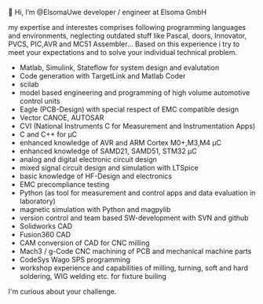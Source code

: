 👋 Hi, I’m @ElsomaUwe
developer / engineer at Elsoma GmbH

my expertise and interestes comprises following programming languages and environments,
neglecting outdated stuff like Pascal, doors, Innovator, PVCS, PIC,AVR and MC51 Assembler...
Based on this experience i try to meet your expectations and to solve your individual
technical problem.
- Matlab, Simulink, Stateflow for system design and evalutation
- Code generation with TargetLink and Matlab Coder
- scilab
- model based engineering and programming of high volume automotive control units
- Eagle (PCB-Design) with special respect of EMC compatible design
- Vector CANOE, AUTOSAR
- CVI (National Instruments C for Measurement and Instrumentation Apps)
- C and C++ for µC
- enhanced knowledge of AVR and ARM Cortex M0+,M3,M4 µC
- enhanced knowledge of SAMD21, SAMD51, STM32 µC
- analog and digital electronic circuit design
- mixed signal circuit design and simulation with LTSpice
- basic knowledge of HF-Design and electronics
- EMC precompliance testing
- Python (as tool for measurement and control apps and data evaluation in laboratory)
- magnetic simulation with Python and magpylib
- version control and team based SW-development with SVN and github
- Solidworks CAD
- Fusion360 CAD
- CAM conversion of CAD for CNC milling
- Mach3 / g-Code CNC machining of PCB and mechanical machine parts
- CodeSys Wago SPS programming
- workshop experience and capabilities of milling, turning, soft and hard soldering, WIG welding etc. for fixture builing

I'm curious about your challenge.
<!---
ElsomaUwe/ElsomaUwe is a ✨ special ✨ repository because its `README.md` (this file) appears on your GitHub profile.
You can click the Preview link to take a look at your changes.
--->
